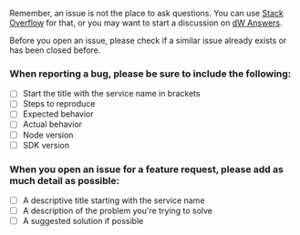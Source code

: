 Remember, an issue is not the place to ask questions. You can use
[Stack Overflow](http://stackoverflow.com/questions) for that, or
you may want to start a discussion on [dW Answers](https://developer.ibm.com/answers/questions/ask).

Before you open an issue, please check if a similar issue already exists or has been closed before.

### When reporting a bug, please be sure to include the following:  
- [ ] Start the title with the service name in brackets
- [ ] Steps to reproduce
- [ ] Expected behavior
- [ ] Actual behavior
- [ ] Node version
- [ ] SDK version

### When you open an issue for a feature request, please add as much detail as possible:
- [ ] A descriptive title starting with the service name
- [ ] A description of the problem you're trying to solve
- [ ] A suggested solution if possible

